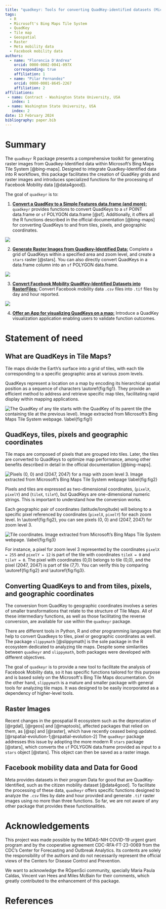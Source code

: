 ```yaml
---
title: "quadkeyr: Tools for converting QuadKey-identified datasets (Microsoft's Bing Maps Tile system) into raster images"
tags:
  - R
  - Microsoft's Bing Maps Tile System
  - QuadKey
  - Tile map
  - Geospatial
  - Raster
  - Meta mobility data
  - Facebook mobility data
authors:
  - name: "Florencia D'Andrea"
    orcid: 0000-0002-0041-097X
    corresponding: true
    affiliation: 1
  - name: "Pilar Fernandez"
    orcid: 0000-0001-8645-2267
    affiliation: 2
affiliations:
 - name: Contract - Washington State University, USA
   index: 1
 - name: Washington State University, USA
   index: 2
date: 13 February 2024
bibliography: paper.bib
---
```


# Summary

The `quadkeyr` R package presents a comprehensive toolkit for 
generating raster images from Quadkey-Identified data 
within Microsoft’s Bing Maps Tile System [@bing-maps].
Designed to integrate Quadkey-Identified data into R workflows,
this package facilitates the creation of QuadKey grids and raster images and
introduces specialized functions for 
the processing of Facebook Mobility data [@data4good]).

The goal of `quadkeyr` is to:

1.  [**Convert a QuadKey to a Simple Features data.frame (and more):**](https://docs.ropensci.org/quadkeyr/articles/quadkey_to_sf_conversion.html) 
`quadkeyr` provides functions to convert QuadKeys
to a `sf` POINT data.frame or `sf` POLYGON data.frame [@sf]. 
Additionally, it offers all the R functions 
described in the official documentation [@bing-maps]
for converting QuadKeys to and from tiles, pixels, and geographic coordinates.

![](../vignettes/workflow-quadkey.png)

2.  [**Generate Raster Images from Quadkey-Identified Data:**](https://docs.ropensci.org/quadkeyr/articles/quadkey_identified_data_to_raster.html) Complete a grid of QuadKeys within a specified area and zoom level, 
and create a `stars` raster [@stars]. 
You can also directly convert QuadKeys in a data.frame column 
into an `sf` POLYGON data.frame.

![](../vignettes/workflow-raster.png)

3. [**Convert Facebook Mobility QuadKey-Identified Datasets into RasterFiles:**](https://docs.ropensci.org/quadkeyr/articles/facebook_mobility_csvs_to_raster_files.html)
Convert Facebook mobility data `.csv` files into `.tif` files by day and
hour reported.

![](../vignettes/workflow-facebook.png)

4. [**Offer an App for visualizing QuadKeys on a map:**](https://docs.ropensci.org/quadkeyr/articles/quadkey_visualization_app.html)
Introduce a QuadKey visualization application 
enabling users to validate function outcomes.

# Statement of need

## What are QuadKeys in Tile Maps?

Tile maps divide the Earth’s surface into a grid of tiles, 
with each tile corresponding to a specific geographic area 
at various zoom levels.

QuadKeys represent a location on a map by encoding
its hierarchical spatial position
as a sequence of characters \autoref{fig:fig1}. 
They provide an efficient method to address and retrieve specific map tiles, 
facilitating rapid display within mapping applications.

![The QuadKey of any tile starts with the QuadKey of its parent tile (the containing tile at the previous level). Image extracted from Microsoft’s Bing Maps Tile System webpage. \label{fig:fig1}](../vignettes/bing_quadkeys.jpg)

## QuadKeys, tiles, pixels and geographic coordinates

Tile maps are composed of pixels that are grouped into tiles. 
Later, the tiles are converted to QuadKeys to optimize map performance, 
among other benefits described in detail 
in the official documentation [@bing-maps].

![Pixels (0, 0) and (2047, 2047) for a map with zoom level 3. Image extracted from Microsoft’s Bing Maps Tile System webpage \label{fig:fig2}](vignettes/bing_pixel.jpg)

Pixels and tiles are expressed as two-dimensional coordinates,
(`pixelX`, `pixelY`) and (`tileX`, `tileY`),
but QuadKeys are one-dimensional numeric strings. 
This is important to understand how the conversion works.

Each geographic pair of coordinates (latitude/longitude) 
will belong to a specific pixel referenced by coordinates (`pixelX`, `pixelY`)
for each zoom level. 
In \autoref{fig:fig2}, you can see pixels (0, 0) and (2047, 2047) 
for zoom level 3. 

![Tile coordinates. Image extracted from Microsoft’s Bing Maps Tile System webpage. \label{fig:fig3}](vignettes/bing_tiles.jpg)

For instance, a pixel for zoom level 3
represented by the coordinates `pixelX = 255` and `pixelY = 12` 
is part of the tile with coordinates `tileX = 0` and `tileY = 0`. 
The pixel with coordinates (0,0) belongs to tile (0,0), 
and the pixel (2047, 2047) is part of tile (7,7). 
You can verify this by comparing \autoref{fig:fig2} and \autoref{fig:fig3}.

## Converting QuadKeys to and from tiles, pixels, and geographic coordinates

The conversion from QuadKey to geographic coordinates
involves a series of smaller transformations that relate to 
the structure of Tile Maps. All of these intermediary functions, 
as well as those facilitating the reverse conversion, 
are available for use within the `quadkeyr` package.

There are different tools in Python, R and other programming languages 
that help to convert Quadkeys to tiles, pixel or geographic coordinates as well. 
The package `slippymath` [@slippymath] is the sole package
in the R ecosystem dedicated to analyzing tile maps. 
Despite some similarities 
between `quadkeyr` and `slippymath`, 
both packages were developed with different objectives.

The goal of `quadkeyr` is 
to provide a new tool to facilitate the analysis of Facebook Mobility data, 
so it has specific functions tailored for this purpose
and is based solely on the Microsoft's Bing Tile Maps documentation.
On the other hand, `slippymath` is a mature and smaller package 
with general tools for analyzing tile maps.
It was designed to be easily incorporated as a 
dependency of higher-level tools.

## Raster Images

Recent changes in the geospatial R ecosystem 
such as the deprecation of [@rgdal], [@rgeos] and [@maptools],
affected packages that relied on them, as [@sp] and [@raster],
which have recently ceased being updated. 
[@rspatial-evolution-1;@rspatial-evolution-2]
The `quadkeyr` package addresses this issue 
by adopting the more modern R `stars` package [@stars], 
which converts the `sf` POLYGON data.frame provided as input 
to a `stars` object [@stars].
This object can then be saved as a raster image.

## Facebook mobility data and Data for Good

Meta provides datasets in their program Data for good 
that are QuadKey-Identified, 
such as the citizen mobility dataset [@data4good].
To facilitate the processing of these data,
`quadkeyr` offers specific functions 
designed to analyze the `.csv` files 
by date and hour provided and generate `.tif` raster images 
using no more than three functions.
So far, we are not aware of any other package
that provides these functionalities.

# Acknowledgements

This project was made possible by the MIDAS-NIH COVID-19 urgent grant program
and by the cooperative agreement CDC-RFA-FT-23-0069
from the CDC’s Center for Forecasting and Outbreak Analytics.
Its contents are solely the responsibility of the authors and 
do not necessarily represent the official views of
the Centers for Disease Control and Prevention.

We want to acknowledge the ROpenSci community, 
specially Maria Paula Caldas, 
Vincent van Hees and Miles McBain for their comments,
which greatly contributed to the enhancement of this package.

# References
